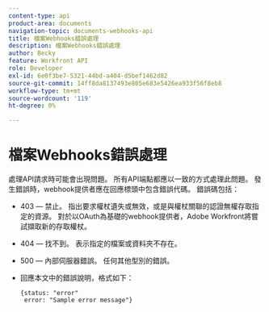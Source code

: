 ```yaml
---
content-type: api
product-area: documents
navigation-topic: documents-webhooks-api
title: 檔案Webhooks錯誤處理
description: 檔案Webhooks錯誤處理
author: Becky
feature: Workfront API
role: Developer
exl-id: 6e0f3be7-5321-44bd-a404-d5bef1462d82
source-git-commit: 14ff8da8137493e805e683e5426ea933f56f8eb8
workflow-type: tm+mt
source-wordcount: '119'
ht-degree: 0%

---
```


# 檔案Webhooks錯誤處理

處理API請求時可能會出現問題。 所有API端點都應以一致的方式處理此問題。 發生錯誤時，webhook提供者應在回應標頭中包含錯誤代碼。 錯誤碼包括：

* 403 — 禁止。 指出要求權杖遺失或無效，或是與權杖關聯的認證無權存取指定的資源。 對於以OAuth為基礎的webhook提供者，Adobe Workfront將嘗試擷取新的存取權杖。

* 404 — 找不到。 表示指定的檔案或資料夾不存在。

* 500 — 內部伺服器錯誤。 任何其他型別的錯誤。

* 回應本文中的錯誤說明，格式如下：

  ```
  {status: "error"
   error: "Sample error message"}
  ```
